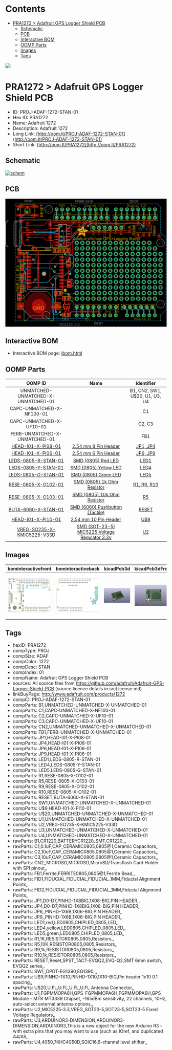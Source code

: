 



Contents
========

* [PRA1272 > Adafruit GPS Logger Shield PCB](#pra1272--adafruit-gps-logger-shield-pcb)
	* [Schematic](#schematic)
	* [PCB](#pcb)
	* [Interactive BOM](#interactive-bom)
	* [OOMP Parts](#oomp-parts)
	* [Images](#images)
	* [Tags](#tags)
  
![][im]
# PRA1272 > Adafruit GPS Logger Shield PCB

- ID: PROJ-ADAF-1272-STAN-01
- Hex ID: PRA1272
- Name: Adafruit 1272
- Description: Adafruit 1272
- Long Link: [http://oom.lt/PROJ-ADAF-1272-STAN-01](http://oom.lt/PROJ-ADAF-1272-STAN-01)
- Short Link: [http://oom.lt/PRA1272](http://oom.lt/PRA1272)

## Schematic
  
[![schem](eagleSchemImage.png)](eagleSchemImage.png)
## PCB
  
[![pcb](eagleImage.png)](eagleImage.png)
## Interactive BOM

- Interactive BOM page: [ibom.html](https://htmlpreview.github.io/?https://github.com/oomlout/oomlout_OOMP_projects/blob/main/PROJ-ADAF-1272-STAN-01/kicad/bom/ibom.html)

## OOMP Parts
  

|OOMP ID|Name|Identifier|
| :---: | :---: | :---: |
|UNMATCHED-UNMATCHED-X-UNMATCHED-01||B1, CN2, SW1, U$20, U1, U3, U4|
|CAPC-UNMATCHED-X-NF100-01||C1|
|CAPC-UNMATCHED-X-UF10-01||C2, C3|
|FERB-UNMATCHED-X-UNMATCHED-01||FB1|
|[HEAD-I01-X-PI08-01](https://github.com/oomlout/oomlout_OOMP_parts/tree/main/HEAD-I01-X-PI08-01/)|[2.54 mm 8 Pin Header](https://github.com/oomlout/oomlout_OOMP_parts/tree/main/HEAD-I01-X-PI08-01/)|[JP1, JP4](https://github.com/oomlout/oomlout_OOMP_parts/tree/main/HEAD-I01-X-PI08-01/)|
|[HEAD-I01-X-PI06-01](https://github.com/oomlout/oomlout_OOMP_parts/tree/main/HEAD-I01-X-PI06-01/)|[2.54 mm 6 Pin Header](https://github.com/oomlout/oomlout_OOMP_parts/tree/main/HEAD-I01-X-PI06-01/)|[JP6, JP9](https://github.com/oomlout/oomlout_OOMP_parts/tree/main/HEAD-I01-X-PI06-01/)|
|[LEDS-0805-R-STAN-01](https://github.com/oomlout/oomlout_OOMP_parts/tree/main/LEDS-0805-R-STAN-01/)|[SMD (0805) Red LED](https://github.com/oomlout/oomlout_OOMP_parts/tree/main/LEDS-0805-R-STAN-01/)|[LED1](https://github.com/oomlout/oomlout_OOMP_parts/tree/main/LEDS-0805-R-STAN-01/)|
|[LEDS-0805-Y-STAN-01](https://github.com/oomlout/oomlout_OOMP_parts/tree/main/LEDS-0805-Y-STAN-01/)|[SMD (0805) Yellow LED](https://github.com/oomlout/oomlout_OOMP_parts/tree/main/LEDS-0805-Y-STAN-01/)|[LED4](https://github.com/oomlout/oomlout_OOMP_parts/tree/main/LEDS-0805-Y-STAN-01/)|
|[LEDS-0805-G-STAN-01](https://github.com/oomlout/oomlout_OOMP_parts/tree/main/LEDS-0805-G-STAN-01/)|[SMD (0805) Green LED](https://github.com/oomlout/oomlout_OOMP_parts/tree/main/LEDS-0805-G-STAN-01/)|[LED5](https://github.com/oomlout/oomlout_OOMP_parts/tree/main/LEDS-0805-G-STAN-01/)|
|[RESE-0805-X-O102-01](https://github.com/oomlout/oomlout_OOMP_parts/tree/main/RESE-0805-X-O102-01/)|[SMD (0805) 1k Ohm Resistor](https://github.com/oomlout/oomlout_OOMP_parts/tree/main/RESE-0805-X-O102-01/)|[R1, R9, R10](https://github.com/oomlout/oomlout_OOMP_parts/tree/main/RESE-0805-X-O102-01/)|
|[RESE-0805-X-O103-01](https://github.com/oomlout/oomlout_OOMP_parts/tree/main/RESE-0805-X-O103-01/)|[SMD (0805) 10k Ohm Resistor](https://github.com/oomlout/oomlout_OOMP_parts/tree/main/RESE-0805-X-O103-01/)|[R5](https://github.com/oomlout/oomlout_OOMP_parts/tree/main/RESE-0805-X-O103-01/)|
|[BUTA-6060-X-STAN-01](https://github.com/oomlout/oomlout_OOMP_parts/tree/main/BUTA-6060-X-STAN-01/)|[SMD (6060) Pushbutton (Tactile)](https://github.com/oomlout/oomlout_OOMP_parts/tree/main/BUTA-6060-X-STAN-01/)|[RESET](https://github.com/oomlout/oomlout_OOMP_parts/tree/main/BUTA-6060-X-STAN-01/)|
|[HEAD-I01-X-PI10-01](https://github.com/oomlout/oomlout_OOMP_parts/tree/main/HEAD-I01-X-PI10-01/)|[2.54 mm 10 Pin Header](https://github.com/oomlout/oomlout_OOMP_parts/tree/main/HEAD-I01-X-PI10-01/)|[U$9](https://github.com/oomlout/oomlout_OOMP_parts/tree/main/HEAD-I01-X-PI10-01/)|
|[VREG-SO235-X-KMIC5225-V33D](https://github.com/oomlout/oomlout_OOMP_parts/tree/main/VREG-SO235-X-KMIC5225-V33D/)|[SMD (SOT-23-5) MIC5225 Voltage Regulator 3.3v](https://github.com/oomlout/oomlout_OOMP_parts/tree/main/VREG-SO235-X-KMIC5225-V33D/)|[U2](https://github.com/oomlout/oomlout_OOMP_parts/tree/main/VREG-SO235-X-KMIC5225-V33D/)|

## Images
  
  

|bominteractivefront|bominteractiveback|kicadPcb3d|kicadPcb3dFront|kicadPcb3dBack|kicadSchem|eagleImage|eagleSchemImage|pcbdraw|pcbdrawback|
| :---: | :---: | :---: | :---: | :---: | :---: | :---: | :---: | :---: | :---: |
|[![bominteractivefront](bomFront_140.png)](bomFront.png)|[![bominteractiveback](bomBack_140.png)](bomBack.png)|[![kicadPcb3d](kicadPcb3d_140.png)](kicadPcb3d.png)|[![kicadPcb3dFront](kicadPcb3dFront_140.png)](kicadPcb3dFront.png)|[![kicadPcb3dBack](kicadPcb3dBack_140.png)](kicadPcb3dBack.png)|[![kicadSchem](kicadSchem_140.png)](kicadSchem.png)|[![eagleImage](eagleImage_140.png)](eagleImage.png)|[![eagleSchemImage](eagleSchemImage_140.png)](eagleSchemImage.png)|[![pcbdraw](pcbdraw_140.png)](pcbdraw.png)|[![pcbdrawback](pcbdrawBack_140.png)](pcbdrawBack.png)|

## Tags

- hexID: PRA1272
- oompType: PROJ
- oompSize: ADAF
- oompColor: 1272
- oompDesc: STAN
- oompIndex: 01
- oompName: Adafruit GPS Logger Shield PCB
- sources: All source files from https://github.com/adafruit/Adafruit-GPS-Logger-Shield-PCB (source licence details in srcLicense.md)
- linkBuyPage: http://www.adafruit.com/products/1272
- oompID: PROJ-ADAF-1272-STAN-01
- oompParts: B1,UNMATCHED-UNMATCHED-X-UNMATCHED-01
- oompParts: C1,CAPC-UNMATCHED-X-NF100-01
- oompParts: C2,CAPC-UNMATCHED-X-UF10-01
- oompParts: C3,CAPC-UNMATCHED-X-UF10-01
- oompParts: CN2,UNMATCHED-UNMATCHED-X-UNMATCHED-01
- oompParts: FB1,FERB-UNMATCHED-X-UNMATCHED-01
- oompParts: JP1,HEAD-I01-X-PI08-01
- oompParts: JP4,HEAD-I01-X-PI08-01
- oompParts: JP6,HEAD-I01-X-PI06-01
- oompParts: JP9,HEAD-I01-X-PI06-01
- oompParts: LED1,LEDS-0805-R-STAN-01
- oompParts: LED4,LEDS-0805-Y-STAN-01
- oompParts: LED5,LEDS-0805-G-STAN-01
- oompParts: R1,RESE-0805-X-O102-01
- oompParts: R5,RESE-0805-X-O103-01
- oompParts: R9,RESE-0805-X-O102-01
- oompParts: R10,RESE-0805-X-O102-01
- oompParts: RESET,BUTA-6060-X-STAN-01
- oompParts: SW1,UNMATCHED-UNMATCHED-X-UNMATCHED-01
- oompParts: U$9,HEAD-I01-X-PI10-01
- oompParts: U$20,UNMATCHED-UNMATCHED-X-UNMATCHED-01
- oompParts: U1,UNMATCHED-UNMATCHED-X-UNMATCHED-01
- oompParts: U2,VREG-SO235-X-KMIC5225-V33D
- oompParts: U3,UNMATCHED-UNMATCHED-X-UNMATCHED-01
- oompParts: U4,UNMATCHED-UNMATCHED-X-UNMATCHED-01
- rawParts: B1,CR1220,BATTERYCR1220_SMT,CR1220,,,
- rawParts: C1,0.1uF,CAP_CERAMIC0805,0805@1,Ceramic Capacitors,,
- rawParts: C2,10uF,CAP_CERAMIC0805,0805@1,Ceramic Capacitors,,
- rawParts: C3,10uF,CAP_CERAMIC0805,0805@1,Ceramic Capacitors,,
- rawParts: CN2,,MICROSD,MICROSD,MicroSD/Transflash Card Holder with SPI pinout,,
- rawParts: FB1,Ferrite,FERRITE0805,0805@1,Ferrite Bead,,
- rawParts: FID1,FIDUCIAL,FIDUCIAL,FIDUCIAL_1MM,Fiducial Alignment Points,,
- rawParts: FID2,FIDUCIAL,FIDUCIAL,FIDUCIAL_1MM,Fiducial Alignment Points,,
- rawParts: JP1,D0-D7,PINHD-1X8BIG,1X08-BIG,PIN HEADER,,
- rawParts: JP4,D0-D7,PINHD-1X8BIG,1X08-BIG,PIN HEADER,,
- rawParts: JP6,,PINHD-1X6B,1X06-BIG,PIN HEADER,,
- rawParts: JP9,,PINHD-1X6B,1X06-BIG,PIN HEADER,,
- rawParts: LED1,red,LED0805,CHIPLED_0805,LED,,
- rawParts: LED4,yellow,LED0805,CHIPLED_0805,LED,,
- rawParts: LED5,green,LED0805,CHIPLED_0805,LED,,
- rawParts: R1,1K,RESISTOR0805,0805,Resistors,,
- rawParts: R5,10K,RESISTOR0805,0805,Resistors,,
- rawParts: R9,1k,RESISTOR0805,0805,Resistors,,
- rawParts: R10,1k,RESISTOR0805,0805,Resistors,,
- rawParts: RESET,Reset,SPST_TACT-EVQQ2,EVQ-Q2,SMT 6mm switch, EVQQ2 series,,
- rawParts: SW1,,DPDT-EG1390,EG1390,,,
- rawParts: U$9,PINHD-1X10,PINHD-1X10,1X10-BIG,Pin header 1x10 0.1 spacing,,
- rawParts: U$20,U.FL,U.FL,U.FL,U.FL Antenna Connector,,
- rawParts: U1,FGPMMOPA6H,GPS_FGPMMOPA6H,FGPMMOPA6H,GPS Module - MTK MT3339 Chipset, -165dBm sensitivity, 22 channels, 10Hz, auto-select external antenna options,,
- rawParts: U2,MIC5225-3.3,VREG_SOT23-5,SOT23-5,SOT23-5 Fixed Voltage Regulators,,
- rawParts: U3,ARDUINOR3-DIMENSION,ARDUINOR3-DIMENSION,ARDUINOR3,This is a new object for the new Arduino R3 - with extra pins that you may want to use (such as IOref, and duplicated A4/A5,,
- rawParts: U4,4050,74HC4050D,SOIC16,6-channel level shifter,,



[im]: kicadPcb3d_450.png
